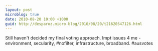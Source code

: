 ```yaml
---
layout: post
microblog: true
date: 2010-08-20 10:00 +1000
guid: http://desparoz.micro.blog/2010/08/20/t21620547126.html
---
```

Still haven't decided my final voting approach. Impt issues 4 me - environment, secularity, #nofilter, infrastructure, broadband. #ausvotes

